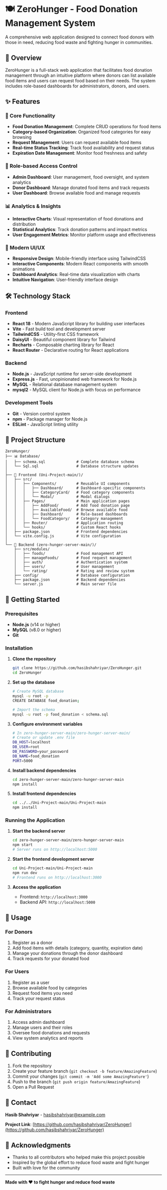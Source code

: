 # 🍽️ ZeroHunger - Food Donation Management System

A comprehensive web application designed to connect food donors with those in need, reducing food waste and fighting hunger in communities.

## 🌟 Overview

ZeroHunger is a full-stack web application that facilitates food donation management through an intuitive platform where donors can list available food items and users can request food based on their needs. The system includes role-based dashboards for administrators, donors, and users.

## ✨ Features

### 🎯 Core Functionality
- **Food Donation Management**: Complete CRUD operations for food items
- **Category-based Organization**: Organized food categories for easy browsing
- **Request Management**: Users can request available food items
- **Real-time Status Tracking**: Track food availability and request status
- **Expiration Date Management**: Monitor food freshness and safety

### 👥 Role-based Access Control
- **Admin Dashboard**: User management, food oversight, and system analytics
- **Donor Dashboard**: Manage donated food items and track requests
- **User Dashboard**: Browse available food and manage requests

### 📊 Analytics & Insights
- **Interactive Charts**: Visual representation of food donations and distribution
- **Statistical Analytics**: Track donation patterns and impact metrics
- **User Engagement Metrics**: Monitor platform usage and effectiveness

### 🎨 Modern UI/UX
- **Responsive Design**: Mobile-friendly interface using TailwindCSS
- **Interactive Components**: Modern React components with smooth animations
- **Dashboard Analytics**: Real-time data visualization with charts
- **Intuitive Navigation**: User-friendly interface design

## 🛠️ Technology Stack

### Frontend
- **React 18** - Modern JavaScript library for building user interfaces
- **Vite** - Fast build tool and development server
- **TailwindCSS** - Utility-first CSS framework
- **DaisyUI** - Beautiful component library for Tailwind
- **Recharts** - Composable charting library for React
- **React Router** - Declarative routing for React applications

### Backend
- **Node.js** - JavaScript runtime for server-side development
- **Express.js** - Fast, unopinionated web framework for Node.js
- **MySQL** - Relational database management system
- **mysql2** - MySQL client for Node.js with focus on performance

### Development Tools
- **Git** - Version control system
- **npm** - Package manager for Node.js
- **ESLint** - JavaScript linting utility

## 📁 Project Structure

```
ZeroHunger/
├── 📊 Database/
│   ├── schema.sql              # Complete database schema
│   └── Sql.sql                 # Database structure updates
│
├── 🎨 Frontend (Uni-Project-main/)/
│   ├── src/
│   │   ├── Components/         # Reusable UI components
│   │   │   ├── Dashboard/      # Dashboard-specific components
│   │   │   ├── CategoryCard/   # Food category components
│   │   │   └── Modal/          # Modal dialogs
│   │   ├── Pages/              # Main application pages
│   │   │   ├── AddFood/        # Add food donation page
│   │   │   ├── AvailableFood/  # Browse available food
│   │   │   ├── Dashboard/      # Role-based dashboards
│   │   │   └── FoodCategory/   # Category management
│   │   ├── Router/             # Application routing
│   │   └── hooks/              # Custom React hooks
│   ├── package.json            # Frontend dependencies
│   └── vite.config.js          # Vite configuration
│
└── 🔧 Backend (zero-hunger-server-main/)/
    ├── src/modules/
    │   ├── foods/              # Food management API
    │   ├── manageFoods/        # Food request management
    │   ├── auth/               # Authentication system
    │   ├── users/              # User management
    │   └── rating/             # Rating and review system
    ├── config/                 # Database configuration
    ├── package.json            # Backend dependencies
    └── server.js               # Main server file
```

## 🚀 Getting Started

### Prerequisites
- **Node.js** (v14 or higher)
- **MySQL** (v8.0 or higher)
- **Git**

### Installation

1. **Clone the repository**
   ```bash
   git clone https://github.com/hasibshahriyar/ZeroHunger.git
   cd ZeroHunger
   ```

2. **Set up the database**
   ```bash
   # Create MySQL database
   mysql -u root -p
   CREATE DATABASE food_donation;
   
   # Import the schema
   mysql -u root -p food_donation < schema.sql
   ```

3. **Configure environment variables**
   ```bash
   # In zero-hunger-server-main/zero-hunger-server-main/
   # Create or update .env file
   DB_HOST=localhost
   DB_USER=root
   DB_PASSWORD=your_password
   DB_NAME=food_donation
   PORT=5000
   ```

4. **Install backend dependencies**
   ```bash
   cd zero-hunger-server-main/zero-hunger-server-main
   npm install
   ```

5. **Install frontend dependencies**
   ```bash
   cd ../../Uni-Project-main/Uni-Project-main
   npm install
   ```

### Running the Application

1. **Start the backend server**
   ```bash
   cd zero-hunger-server-main/zero-hunger-server-main
   npm start
   # Server runs on http://localhost:5000
   ```

2. **Start the frontend development server**
   ```bash
   cd Uni-Project-main/Uni-Project-main
   npm run dev
   # Frontend runs on http://localhost:3000
   ```

3. **Access the application**
   - Frontend: `http://localhost:3000`
   - Backend API: `http://localhost:5000`

## 📱 Usage

### For Donors
1. Register as a donor
2. Add food items with details (category, quantity, expiration date)
3. Manage your donations through the donor dashboard
4. Track requests for your donated food

### For Users
1. Register as a user
2. Browse available food by categories
3. Request food items you need
4. Track your request status

### For Administrators
1. Access admin dashboard
2. Manage users and their roles
3. Oversee food donations and requests
4. View system analytics and reports

## 🤝 Contributing

1. Fork the repository
2. Create your feature branch (`git checkout -b feature/AmazingFeature`)
3. Commit your changes (`git commit -m 'Add some AmazingFeature'`)
4. Push to the branch (`git push origin feature/AmazingFeature`)
5. Open a Pull Request

## 📧 Contact

**Hasib Shahriyar** - hasibshahriyar@example.com

**Project Link**: [https://github.com/hasibshahriyar/ZeroHunger](https://github.com/hasibshahriyar/ZeroHunger)

## 🙏 Acknowledgments

- Thanks to all contributors who helped make this project possible
- Inspired by the global effort to reduce food waste and fight hunger
- Built with love for the community

---

**Made with ❤️ to fight hunger and reduce food waste**
